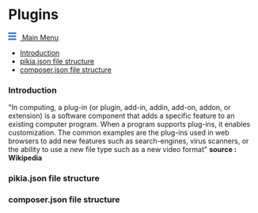 # Plugins

[![alt return](https://raw.githubusercontent.com/fiesta-framework/Art/master/Resources/signs.png) Main Menu](https://gitlab.com/lighty/Docstree/3.2/#index)

- [Introduction](#introduction)
- [pikia.json file structure](#pikia-json-file-structure)
- [composer.json file structure](#composer-json-file-structure)

### Introduction
"In computing, a plug-in (or plugin, add-in, addin, add-on, addon, or extension) is a software component that adds a specific feature to an existing computer program. When a program supports plug-ins, it enables customization. The common examples are the plug-ins used in web browsers to add new features such as search-engines, virus scanners, or the ability to use a new file type such as a new video format" **source : Wikipedia**

### pikia.json file structure
### composer.json file structure